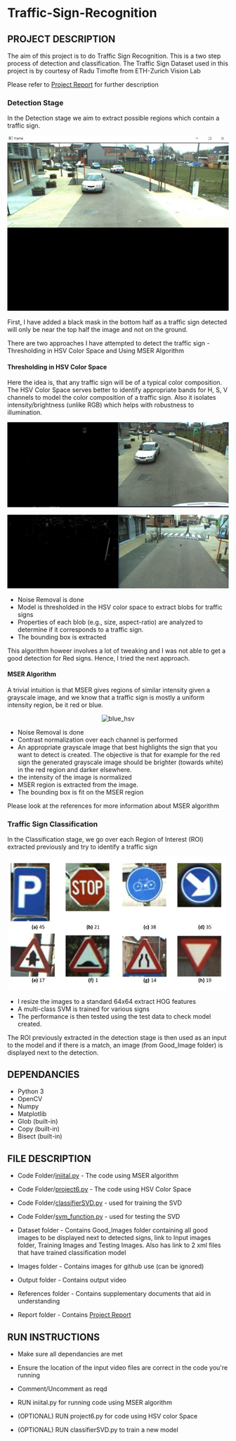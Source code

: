 # Traffic-Sign-Recognition

## **PROJECT DESCRIPTION**

The aim of this project is to do Traffic Sign Recognition. This is a two step process of detection and classification.
The Traffic Sign Dataset used in this project is by courtesy of Radu Timofte from ETH-Zurich Vision Lab

Please refer to [Project Report](https://github.com/sanhuezapablo/Traffic-Sign-Recognition/blob/master/Report/Report.pdf) for further description

### Detection Stage

In the Detection stage we aim to extract possible regions which contain a traffic sign. 

<p align="center">
  <img src="/Images/input.png" alt="pre">
</p>

First, I have added a black mask in the bottom half as a traffic sign detected will only be near the top half the image and not on the ground.

There are two approaches I have attempted to detect the traffic sign - Thresholding in HSV Color Space and Using MSER Algorithm

#### Thresholding in HSV Color Space

Here the idea is, that any traffic sign will be of a typical color composition. The HSV Color Space serves better to identify appropriate bands for H, S, V channels to model the color composition of a traffic sign. Also it isolates intensity/brightness (unlike RGB) which helps with robustness to illumination.

<p align="center">
  <img src="/Images/blue_hsv.png" alt="blue_hsv">
</p>

<p align="center">
  <img src="/Images/red_hsv.png" alt="red_hsv">
</p>

- Noise Removal is done
- Model is thresholded in the HSV color space to extract blobs for traffic signs
- Properties of each blob (e.g., size, aspect-ratio) are analyzed to determine if it corresponds to a traffic sign.
- The bounding box is extracted 

This algorithm howeer involves a lot of tweaking and I was not able to get a good detection for Red signs. Hence, I tried the next approach. 

#### MSER Algorithm

A trivial intuition is that MSER gives regions of similar intensity given a grayscale image, and we know that a traffic sign is mostly a uniform intensity region, be it red or blue.


<p align="center">
  <img src="/Images/video.gif" alt="blue_hsv">
</p>

- Noise Removal is done
- Contrast normalization over each channel is performed
- An appropriate grayscale image that best highlights the sign that you want to detect is created. The objective is that for example for the red sign the generated grayscale image should be brighter (towards white) in the red region and darker elsewhere.
- the intensity of the image is normalized 
- MSER region is extracted from the image.
- The bounding box is fit on the MSER region

Please look at the references for more information about MSER algorithm

### Traffic Sign Classification

In the Classification stage, we go over each Region of Interest (ROI) extracted previously and try to identify a traffic sign

<p align="center">
  <img src="/Images/images.png" alt="images">
</p>

- I resize the images to a standard 64x64 extract HOG features
- A multi-class SVM is trained for various signs
- The performance is then tested using the test data to check model created.

The ROI previously extracted in the detection stage is then used as an input to the model and if there is a match, an image (from Good_Image folder) is displayed next to the detection. 

## **DEPENDANCIES**

- Python 3
- OpenCV
- Numpy
- Matplotlib
- Glob (built-in)
- Copy (built-in)
- Bisect (built-in)

## **FILE DESCRIPTION**

- Code Folder/[iniital.py](https://github.com/adheeshc/Traffic-Sign-Recognition/blob/master/Code/iniital.py) - The code using MSER algorithm
- Code Folder/[project6.py](https://github.com/adheeshc/Traffic-Sign-Recognition/blob/master/Code/project6.py) - The code using HSV Color Space
- Code Folder/[classifierSVD.py](https://github.com/adheeshc/Traffic-Sign-Recognition/blob/master/Code/classifierSVD.py) - used for training the SVD
- Code Folder/[svm_function.py](https://github.com/adheeshc/Traffic-Sign-Recognition/blob/master/Code/svm_function.py) - used for testing the SVD

- Dataset folder - Contains Good_Images folder containing all good images to be displayed next to detected signs, link to Input images folder, Training Images and Testing Images. Also has link to 2 xml files that have trained classification model

- Images folder - Contains images for github use (can be ignored)

- Output folder - Contains output video
  
- References folder - Contains supplementary documents that aid in understanding

- Report folder - Contains [Project Report](https://github.com/adheeshc/Traffic-Sign-Recognition/blob/master/Report/Report.pdf)

## **RUN INSTRUCTIONS**

- Make sure all dependancies are met
- Ensure the location of the input video files are correct in the code you're running
- Comment/Uncomment as reqd

- RUN iniital.py for running code using MSER algorithm
- (OPTIONAL) RUN project6.py for code using HSV color Space
- (OPTIONAL) RUN classifierSVD.py to train a new model
